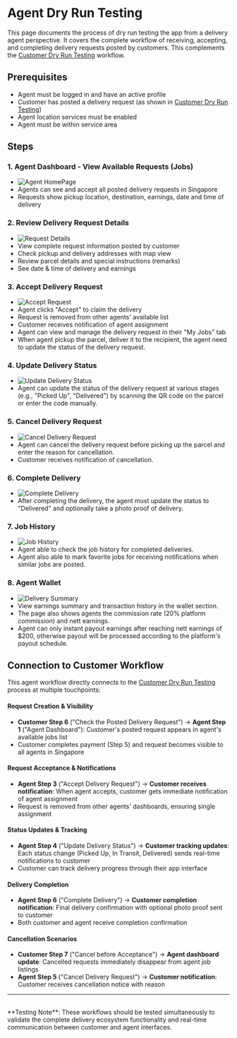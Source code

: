 # Agent Dry Run Testing

This page documents the process of dry run testing the app from a delivery agent perspective. It covers the complete workflow of receiving, accepting, and completing delivery requests posted by customers. This complements the [Customer Dry Run Testing](3-dry-runs/a-customer.md) workflow.

## Prerequisites

- Agent must be logged in and have an active profile
- Customer has posted a delivery request (as shown in [Customer Dry Run Testing](3-dry-runs/a-customer.md))
- Agent location services must be enabled
- Agent must be within service area

## Steps

### 1. **Agent Dashboard - View Available Requests (Jobs)**
   - ![Agent HomePage](../../img/homea.png)
   - Agents can see and accept all posted delivery requests in Singapore
   - Requests show pickup location, destination, earnings, date and time of delivery

### 2. **Review Delivery Request Details**
   - ![Request Details](../../img/step1a.png)
   - View complete request information posted by customer
   - Check pickup and delivery addresses with map view
   - Review parcel details and special instructions (remarks)
   - See date & time of delivery and earnings

### 3. **Accept Delivery Request**
   - ![Accept Request](../../img/step2a.png)
   - Agent clicks "Accept" to claim the delivery
   - Request is removed from other agents' available list
   - Customer receives notification of agent assignment
   - Agent can view and manage the delivery request in their "My Jobs" tab
   - When agent pickup the parcel, deliver it to the recipient, the agent need to update the status of the delivery request.

### 4. **Update Delivery Status**
   - ![Update Delivery Status](../../img/step3a.png)
   - Agent can update the status of the delivery request at various stages (e.g., "Picked Up", "Delivered") by scanning the QR code on the parcel or enter the code manually.

### 5. **Cancel Delivery Request**
   - ![Cancel Delivery Request](../../img/step4a.png)
   - Agent can cancel the delivery request before picking up the parcel and enter the reason for cancellation.
   - Customer receives notification of cancellation.

### 6. **Complete Delivery**
   - ![Complete Delivery](../../img/step5a.png)
   - After completing the delivery, the agent must update the status to "Delivered" and optionally take a photo proof of delivery.

### 7. **Job History**
   - ![Job History](../../img/step6a.png)
   - Agent able to check the job history for completed deliveries.
   - Agent also able to mark favorite jobs for receiving notifications when similar jobs are posted.

### 8. **Agent Wallet**
   - ![Delivery Summary](../../img/step7a.png)
   - View earnings summary and transaction history in the wallet section.
   - The page also shows agents the commission rate (20% platform commission) and nett earnings.
   - Agent can only instant payout earnings after reaching nett earnings of $200, otherwise payout will be processed according to the platform's payout schedule.

## Connection to Customer Workflow

This agent workflow directly connects to the [Customer Dry Run Testing](3-dry-runs/a-customer.md) process at multiple touchpoints:

#### **Request Creation & Visibility**
- **Customer Step 6** ("Check the Posted Delivery Request") → **Agent Step 1** ("Agent Dashboard"): Customer's posted request appears in agent's available jobs list
- Customer completes payment (Step 5) and request becomes visible to all agents in Singapore

#### **Request Acceptance & Notifications**
- **Agent Step 3** ("Accept Delivery Request") → **Customer receives notification**: When agent accepts, customer gets immediate notification of agent assignment
- Request is removed from other agents' dashboards, ensuring single assignment

#### **Status Updates & Tracking**
- **Agent Step 4** ("Update Delivery Status") → **Customer tracking updates**: Each status change (Picked Up, In Transit, Delivered) sends real-time notifications to customer
- Customer can track delivery progress through their app interface

#### **Delivery Completion**
- **Agent Step 6** ("Complete Delivery") → **Customer completion notification**: Final delivery confirmation with optional photo proof sent to customer
- Both customer and agent receive completion confirmation

#### **Cancellation Scenarios**
- **Customer Step 7** ("Cancel before Acceptance") → **Agent dashboard update**: Cancelled requests immediately disappear from agent job listings
- **Agent Step 5** ("Cancel Delivery Request") → **Customer notification**: Customer receives cancellation notice with reason

---
<br/>
**Testing Note**: These workflows should be tested simultaneously to validate the complete delivery ecosystem functionality and real-time communication between customer and agent interfaces.

